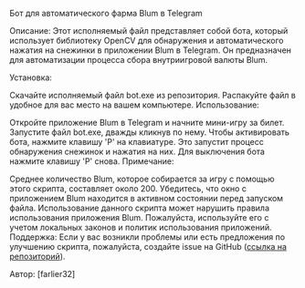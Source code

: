 Бот для автоматического фарма Blum в Telegram

Описание:
Этот исполняемый файл представляет собой бота, который использует библиотеку OpenCV для обнаружения и автоматического нажатия на снежинки в приложении Blum в Telegram. Он предназначен для автоматизации процесса сбора внутриигровой валюты Blum.

Установка:

Скачайте исполняемый файл bot.exe из репозитория.
Распакуйте файл в удобное для вас место на вашем компьютере.
Использование:

Откройте приложение Blum в Telegram и начните мини-игру за билет.
Запустите файл bot.exe, дважды кликнув по нему.
Чтобы активировать бота, нажмите клавишу 'P' на клавиатуре. Это запустит процесс обнаружения снежинок и нажатия на них.
Для выключения бота нажмите клавишу 'P' снова.
Примечание:

Среднее количество Blum, которое собирается за игру с помощью этого скрипта, составляет около 200.
Убедитесь, что окно с приложением Blum находится в активном состоянии перед запуском файла.
Использование данного скрипта может нарушить правила использования приложения Blum. Пожалуйста, используйте его с учетом локальных законов и политик использования приложений.
Поддержка:
Если у вас возникли проблемы или есть предложения по улучшению скрипта, пожалуйста, создайте issue на GitHub ([ссылка на репозиторий](https://github.com/farlier32/blum-collector/)).

Автор:
[farlier32]
